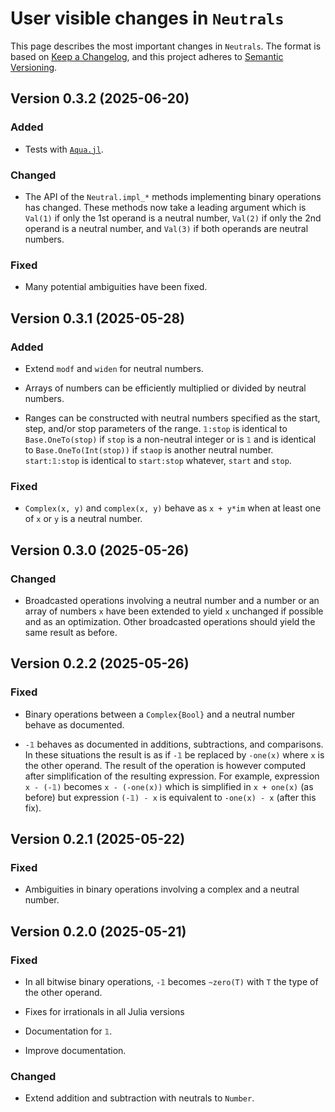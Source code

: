 # User visible changes in `Neutrals`

This page describes the most important changes in `Neutrals`. The format is based on [Keep
a Changelog](https://keepachangelog.com/en/1.1.0/), and this project adheres to [Semantic
Versioning](https://semver.org).

## Version 0.3.2 (2025-06-20)

### Added

- Tests with [`Aqua.jl`](https://github.com/JuliaTesting/Aqua.jl).

### Changed

- The API of the `Neutral.impl_*` methods implementing binary operations has changed.
  These methods now take a leading argument which is `Val(1)` if only the 1st operand is a
  neutral number, `Val(2)` if only the 2nd operand is a neutral number, and `Val(3)` if
  both operands are neutral numbers.

### Fixed

- Many potential ambiguities have been fixed.


## Version 0.3.1 (2025-05-28)

### Added

- Extend `modf` and `widen` for neutral numbers.

- Arrays of numbers can be efficiently multiplied or divided by neutral numbers.

- Ranges can be constructed with neutral numbers specified as the start, step, and/or stop
  parameters of the range. `𝟙:stop` is identical to `Base.OneTo(stop)` if `stop` is a
  non-neutral integer or is `𝟙` and is identical to `Base.OneTo(Int(stop))` if `staop` is
  another neutral number. `start:𝟙:stop` is identical to `start:stop` whatever, `start` and
  `stop`.

### Fixed

- `Complex(x, y)` and `complex(x, y)` behave as `x + y*im` when at least one of `x` or `y`
  is a neutral number.


## Version 0.3.0 (2025-05-26)

### Changed

- Broadcasted operations involving a neutral number and a number or an array of numbers `x`
  have been extended to yield `x` unchanged if possible and as an optimization. Other
  broadcasted operations should yield the same result as before.


## Version 0.2.2 (2025-05-26)

### Fixed

- Binary operations between a `Complex{Bool}` and a neutral number behave as documented.

- `-𝟙` behaves as documented in additions, subtractions, and comparisons. In these
  situations the result is as if `-𝟙` be replaced by `-one(x)` where `x` is the other
  operand. The result of the operation is however computed after simplification of the
  resulting expression. For example, expression `x - (-𝟙)` becomes `x - (-one(x))` which
  is simplified in `x + one(x)` (as before) but expression `(-𝟙) - x` is equivalent to
  `-one(x) - x` (after this fix).


## Version 0.2.1 (2025-05-22)

### Fixed

- Ambiguities in binary operations involving a complex and a neutral number.


## Version 0.2.0 (2025-05-21)

### Fixed

- In all bitwise binary operations, `-𝟙` becomes `~zero(T)` with `T` the type of the other
  operand.

- Fixes for irrationals in all Julia versions

- Documentation for `𝟙`.

- Improve documentation.

### Changed

- Extend addition and subtraction with neutrals to `Number`.
